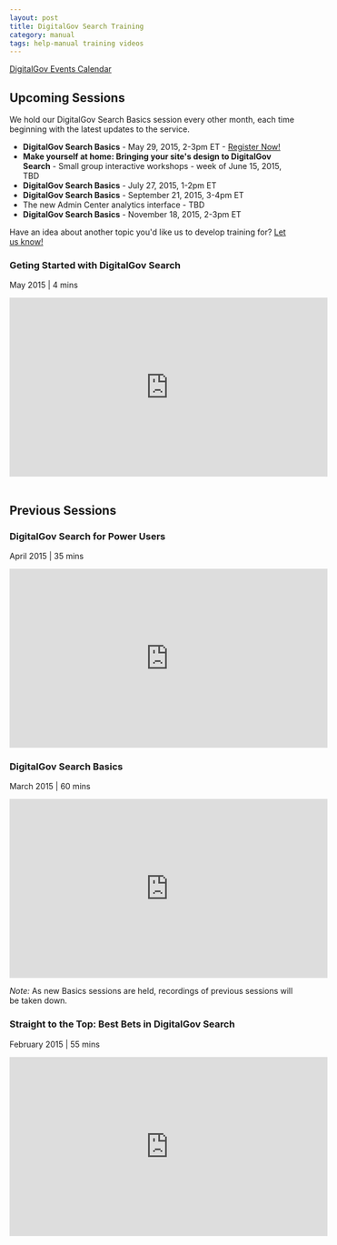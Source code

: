 ```yaml
---
layout: post
title: DigitalGov Search Training
category: manual
tags: help-manual training videos
---
```


[DigitalGov Events Calendar](http://www.digitalgov.gov/events/)

## Upcoming Sessions

We hold our DigitalGov Search Basics session every other month, each time beginning with the latest updates to the service. 

* **DigitalGov Search Basics** - May 29, 2015, 2-3pm ET - [Register Now!](http://www.digitalgov.gov/event/digitalgov-search-basics-workshop-beginner/)
* **Make yourself at home: Bringing your site's design to DigitalGov Search** - Small group interactive workshops - week of June 15, 2015, TBD
* **DigitalGov Search Basics** - July 27, 2015, 1-2pm ET
* **DigitalGov Search Basics** - September 21, 2015, 3-4pm ET
* The new Admin Center analytics interface - TBD
* **DigitalGov Search Basics** - November 18, 2015, 2-3pm ET

Have an idea about another topic you'd like us to develop training for? [Let us know!](mailto:search@support.digitalgov.gov)

### Geting Started with DigitalGov Search
May 2015 | 4 mins

<iframe width="560" height="315" src="https://www.youtube.com/embed/TnlpuudK_WY" frameborder="0" allowfullscreen></iframe>
<br>
<br>

## Previous Sessions

### DigitalGov Search for Power Users 
April 2015 | 35 mins

<iframe width="560" height="315" src="https://www.youtube.com/embed/Z1Eg9LhhFcY" frameborder="0" allowfullscreen></iframe>

### DigitalGov Search Basics 
March 2015 | 60 mins

<iframe width="560" height="315" src="https://www.youtube.com/embed/-TfzPI_pbj0" frameborder="0" allowfullscreen></iframe>

*Note:* As new Basics sessions are held, recordings of previous sessions will be taken down.
<br>

### Straight to the Top: Best Bets in DigitalGov Search 
February 2015 | 55 mins

<iframe width="560" height="315" src="https://www.youtube.com/embed/WzQocKYK0t4" frameborder="0" allowfullscreen></iframe>